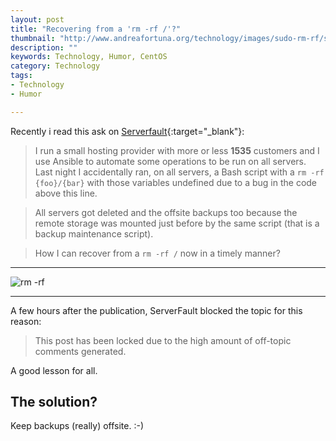 ```yaml
---
layout: post
title: "Recovering from a 'rm -rf /'?"
thumbnail: "http://www.andreafortuna.org/technology/images/sudo-rm-rf/sudo-rm-rf-cover.jpg"
description: ""
keywords: Technology, Humor, CentOS
category: Technology
tags: 
- Technology
- Humor

---
```


Recently i read this ask on [Serverfault](http://serverfault.com/q/769357){:target="_blank"}:

>I run a small hosting provider with more or less **1535** customers and I use Ansible to automate some operations to be run on all servers. Last night I accidentally ran, on all servers, a Bash script with a ```rm -rf {foo}/{bar}``` with those variables undefined due to a bug in the code above this line.

>All servers got deleted and the offsite backups too because the remote storage was mounted just before by the same script (that is a backup maintenance script).

>How I can recover from a ```rm -rf /``` now in a timely manner?

<hr/>

![rm -rf](https://framasphere.org/camo/f75bfb974b0e9b8e15ddd3dc03b2493acc8336fb/68747470733a2f2f6c68332e676f6f676c6575736572636f6e74656e742e636f6d2f2d6c5865395678564d446d6b2f56745747393969357342492f41414141414141416169552f776f62426e52664171686f2f773334362d683139352f7375646f726d2e676966)

<hr/>

A few hours after the publication, ServerFault blocked the topic for this reason: 

> This post has been locked due to the high amount of off-topic comments generated.

A good lesson for all.

The solution?
--

Keep backups (really) offsite. :-)